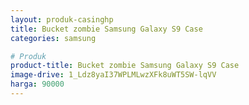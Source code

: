 ```yaml
---
layout: produk-casinghp
title: Bucket zombie Samsung Galaxy S9 Case
categories: samsung

# Produk
product-title: Bucket zombie Samsung Galaxy S9 Case
image-drive: 1_Ldz8yaI37WPLMLwzXFk8uWT5SW-lqVV
harga: 90000
---
```

